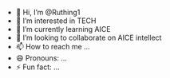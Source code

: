 - 👋 Hi, I’m @Ruthing1
- 👀 I’m interested in TECH
- 🌱 I’m currently learning AICE
- 💞️ I’m looking to collaborate on AICE intellect
- 📫 How to reach me ...
- 😄 Pronouns: ...
- ⚡ Fun fact: ...

<!---
Ruthing1/Ruthing1 is a ✨ special ✨ repository because its `README.md` (this file) appears on your GitHub profile.
You can click the Preview link to take a look at your changes.
--->
